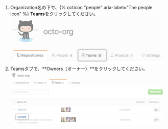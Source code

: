 1. Organization名の下で、{% octicon "people" aria-label="The people icon" %} **Teams**をクリックしてください。 ![Teamsタブ](/assets/images/help/organizations/organization-teams-tab.png)
1. Teamsタブで、**Owners（オーナー）**をクリックしてください。 ![選択されたオーナーのTeam](/assets/images/help/teams/owners-team.png)

